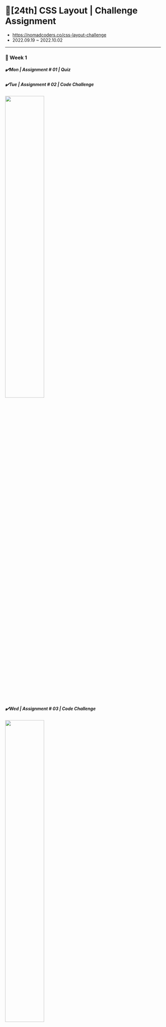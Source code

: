 # 🌺[24th] CSS Layout | Challenge Assignment

- https://nomadcoders.co/css-layout-challenge
- 2022.09.19 ~ 2022.10.02

<hr />

<h3>📅 Week 1</h3>
<h5>✔️Mon | Assignment # 01 | Quiz</h5>
<h5>✔️Tue | Assignment # 02 | Code Challenge</h5>
<img width="50%" src="https://user-images.githubusercontent.com/107466703/193484636-1b59289c-6b57-49f7-a1ee-65f54285b88f.png"/>


<h5>✔️Wed | Assignment # 03 | Code Challenge</h5>
<img width="50%" src="https://user-images.githubusercontent.com/107466703/193484668-5f29c4af-4168-4642-b602-0a9e56be8ab5.png"/>

<h5>✔️Thu | Assignment # 04 | Code Challenge</h5>
<img width="50%" src="https://user-images.githubusercontent.com/107466703/193484704-4fe915ed-b5dd-4303-8807-e45a813d8c65.png"/>

<h5>✔️Fri | Assignment # 05 | Code Challenge</h5>
<img width="100%" src="https://user-images.githubusercontent.com/107466703/193681970-72ba0840-ca95-4c07-be9b-0629a082ea69.png"/>

<h5>✔️Sat | Assignment # 06 | Quiz</h5>
<h5>🌴Sun | Break</h5>

<br />
<hr />

<h3>📅 Week 2</h3>
<h5>✔️Mon | Assignment # 07 | Code Challenge</h5>
<img width="50%" src="https://user-images.githubusercontent.com/107466703/193484810-8271e3e7-cdb1-41e9-9fdb-0602a7cbaf27.png"/>

<h5>✔️Tue ~ Wed | Assignment # 08 | Code Challenge</h5>
<img width="100%" src="https://user-images.githubusercontent.com/107466703/193484842-2e7a8588-0ebb-4575-bb31-af60a846e2d9.png"/>

<h5>✔️Thu | Assignment # 09 | Code Challenge</h5>
<img width="100%" src="https://user-images.githubusercontent.com/107466703/193484910-4640fcb1-bd68-4ed2-99ce-07d6870310ff.png"/>

<h5>✔️Fri ~ Sat | Assignment # 10 | Code Challenge</h5>
<img width="100%" src="https://user-images.githubusercontent.com/107466703/193485162-b621af10-b8ba-4eb9-8dee-e4312e7f53c5.png"/>

<h5>✔️Sun | Assignment # 11 | Code Challenge</h5>
<img width="100%" src="https://user-images.githubusercontent.com/107466703/193484991-0bbd8f67-123d-4744-8f7e-eee4813be7c6.png"/>

<br />
<hr/>
